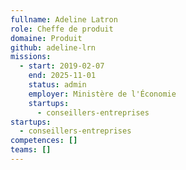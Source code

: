 ```yaml
---
fullname: Adeline Latron
role: Cheffe de produit
domaine: Produit
github: adeline-lrn
missions:
  - start: 2019-02-07
    end: 2025-11-01
    status: admin
    employer: Ministère de l'Économie
    startups:
      - conseillers-entreprises
startups:
  - conseillers-entreprises
competences: []
teams: []
---
```

